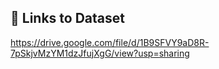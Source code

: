 ## 🔗 Links to Dataset
https://drive.google.com/file/d/1B9SFVY9aD8R-7pSkjvMzYM1dzJfujXgG/view?usp=sharing
